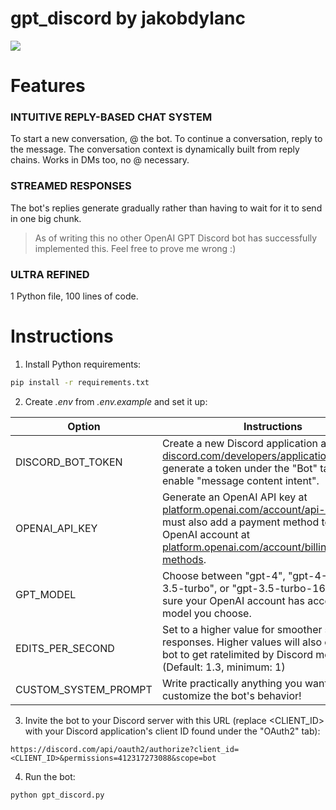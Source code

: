 # gpt_discord by jakobdylanc

![](https://github.com/jakobdylanc/gpt_discord/assets/38699060/e496bb18-616a-40ac-93f4-42fe09488747)

# Features
### INTUITIVE REPLY-BASED CHAT SYSTEM
To start a new conversation, @ the bot. To continue a conversation, reply to the message. The conversation context is dynamically built from reply chains.
Works in DMs too, no @ necessary.

### STREAMED RESPONSES
The bot's replies generate gradually rather than having to wait for it to send in one big chunk.
>As of writing this no other OpenAI GPT Discord bot has successfully implemented this. Feel free to prove me wrong :)

### ULTRA REFINED
1 Python file, 100 lines of code.

# Instructions
1. Install Python requirements:
```bash
pip install -r requirements.txt
```

2. Create _.env_ from _.env.example_ and set it up:

| Option | Instructions |
| --- | --- |
| DISCORD\_BOT_TOKEN | Create a new Discord application at [discord.com/developers/applications](https://discord.com/developers/applications) and generate a token under the "Bot" tab. Also enable "message content intent". |
| OPENAI\_API_KEY | Generate an OpenAI API key at [platform.openai.com/account/api-keys](https://platform.openai.com/account/api-keys). You must also add a payment method to your OpenAI account at [platform.openai.com/account/billing/payment-methods](https://platform.openai.com/account/billing/payment-methods).|
| GPT_MODEL | Choose between "gpt-4", "gpt-4-32k", "gpt-3.5-turbo", or "gpt-3.5-turbo-16k". Make sure your OpenAI account has access to the model you choose. |
| EDITS\_PER_SECOND | Set to a higher value for smoother streamed responses. Higher values will also cause the bot to get ratelimited by Discord more often. (Default: 1.3, minimum: 1)
| CUSTOM\_SYSTEM_PROMPT | Write practically anything you want to customize the bot's behavior! |

3. Invite the bot to your Discord server with this URL (replace <CLIENT_ID> with your Discord application's client ID found under the "OAuth2" tab):
```plaintext
https://discord.com/api/oauth2/authorize?client_id=<CLIENT_ID>&permissions=412317273088&scope=bot
```

4. Run the bot:
```bash
python gpt_discord.py
```
